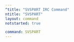 ```yaml
---
^title: "SVSPART IRC Command"
ntitle: "SVSPART"
layout: command
notstarted: true

command: SVSPART
---
```

